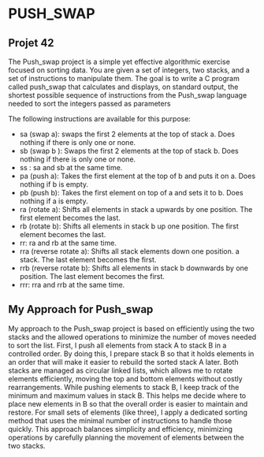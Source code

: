 # PUSH_SWAP

## Projet 42

The Push_swap project is a simple yet effective algorithmic exercise focused on sorting data. You are given a set of integers, two stacks, and a set of instructions to manipulate them. The goal is to write a C program called push_swap that calculates and displays, on standard output, the shortest possible sequence of instructions from the Push_swap language needed to sort the integers passed as parameters

The following instructions are available for this purpose:
- sa (swap a): swaps the first 2 elements at the top of stack a.
Does nothing if there is only one or none.
- sb (swap b ): Swaps the first 2 elements at the top of stack b.
Does nothing if there is only one or none.
- ss : sa and sb at the same time.
- pa (push a): Takes the first element at the top of b and puts it on a.
Does nothing if b is empty.
- pb (push b): Takes the first element on top of a and sets it to b.
Does nothing if a is empty.
- ra (rotate a): Shifts all elements in stack a upwards by one position.
The first element becomes the last.
- rb (rotate b): Shifts all elements in stack b up one position.
The first element becomes the last.
- rr: ra and rb at the same time.
- rra (reverse rotate a): Shifts all stack elements down one position.
a stack. The last element becomes the first.
- rrb (reverse rotate b): Shifts all elements in stack b downwards by one position. The last element becomes the first.
- rrr: rra and rrb at the same time.

 ## My Approach for Push_swap
My approach to the Push_swap project is based on efficiently using the two stacks and the allowed operations to minimize the number of moves needed to sort the list.
First, I push all elements from stack A to stack B in a controlled order. By doing this, I prepare stack B so that it holds elements in an order that will make it easier to rebuild the sorted stack A later.
Both stacks are managed as circular linked lists, which allows me to rotate elements efficiently, moving the top and bottom elements without costly rearrangements.
While pushing elements to stack B, I keep track of the minimum and maximum values in stack B. This helps me decide where to place new elements in B so that the overall order is easier to maintain and restore.
For small sets of elements (like three), I apply a dedicated sorting method that uses the minimal number of instructions to handle those quickly.
This approach balances simplicity and efficiency, minimizing operations by carefully planning the movement of elements between the two stacks.


  
